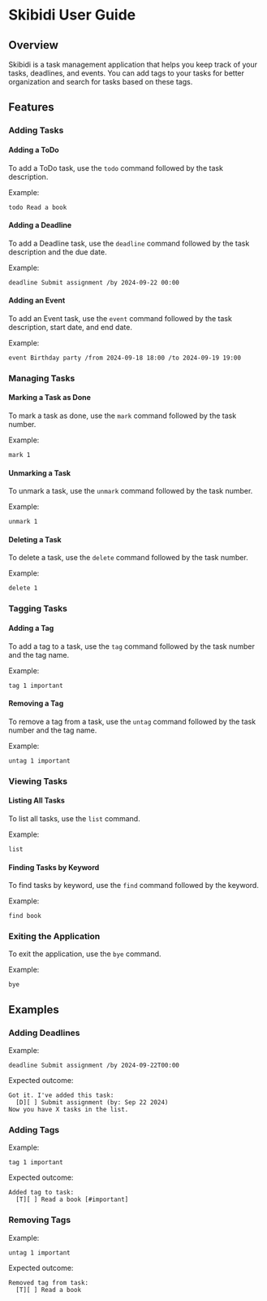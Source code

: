 # Skibidi User Guide

## Overview 

Skibidi is a task management application that helps you keep track of your tasks, deadlines, and events. You can add tags to your tasks for better organization and search for tasks based on these tags.

## Features

### Adding Tasks

#### Adding a ToDo

To add a ToDo task, use the `todo` command followed by the task description.

Example:
```
todo Read a book
```

#### Adding a Deadline

To add a Deadline task, use the `deadline` command followed by the task description and the due date.

Example:
```
deadline Submit assignment /by 2024-09-22 00:00
```

#### Adding an Event

To add an Event task, use the `event` command followed by the task description, start date, and end date.

Example:
```
event Birthday party /from 2024-09-18 18:00 /to 2024-09-19 19:00
```

### Managing Tasks

#### Marking a Task as Done

To mark a task as done, use the `mark` command followed by the task number.

Example:
```
mark 1
```

#### Unmarking a Task

To unmark a task, use the `unmark` command followed by the task number.

Example:
```
unmark 1
```

#### Deleting a Task

To delete a task, use the `delete` command followed by the task number.

Example:
```
delete 1
```

### Tagging Tasks

#### Adding a Tag

To add a tag to a task, use the `tag` command followed by the task number and the tag name.

Example:
```
tag 1 important
```

#### Removing a Tag

To remove a tag from a task, use the `untag` command followed by the task number and the tag name.

Example:
```
untag 1 important
```

### Viewing Tasks

#### Listing All Tasks

To list all tasks, use the `list` command.

Example:
```
list
```

#### Finding Tasks by Keyword

To find tasks by keyword, use the `find` command followed by the keyword.

Example:
```
find book
```

### Exiting the Application

To exit the application, use the `bye` command.

Example:
```
bye
```

## Examples

### Adding Deadlines

Example:
```
deadline Submit assignment /by 2024-09-22T00:00
```

Expected outcome:
```
Got it. I've added this task:
  [D][ ] Submit assignment (by: Sep 22 2024)
Now you have X tasks in the list.
```

### Adding Tags

Example:
```
tag 1 important
```

Expected outcome:
```
Added tag to task:
  [T][ ] Read a book [#important]
```

### Removing Tags

Example:
```
untag 1 important
```

Expected outcome:
```
Removed tag from task:
  [T][ ] Read a book
```